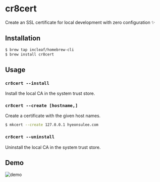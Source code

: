 # cr8cert
Create an SSL certificate for local development with zero configuration ✨

## Installation

```sh
$ brew tap incleaf/homebrew-cli
$ brew install cr8cert
```

## Usage

### `cr8cert --install`

Install the local CA in the system trust store.

### `cr8cert --create [hostname,]`

Create a certificate with the given host names.

```sh
$ mkcert --create 127.0.0.1 hyeonsulee.com
```

### `cr8cert --uninstall`

Uninstall the local CA in the system trust store.

## Demo

![demo](https://user-images.githubusercontent.com/7221609/46851338-25a42080-ce32-11e8-8784-a12420aa968c.gif)
